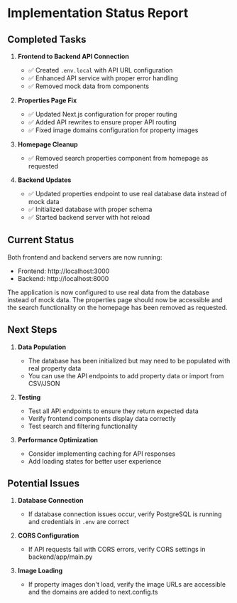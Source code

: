 # Implementation Status Report

## Completed Tasks

1. **Frontend to Backend API Connection**
   - ✅ Created `.env.local` with API URL configuration
   - ✅ Enhanced API service with proper error handling
   - ✅ Removed mock data from components

2. **Properties Page Fix**
   - ✅ Updated Next.js configuration for proper routing
   - ✅ Added API rewrites to ensure proper API routing
   - ✅ Fixed image domains configuration for property images

3. **Homepage Cleanup**
   - ✅ Removed search properties component from homepage as requested

4. **Backend Updates**
   - ✅ Updated properties endpoint to use real database data instead of mock data
   - ✅ Initialized database with proper schema
   - ✅ Started backend server with hot reload

## Current Status

Both frontend and backend servers are now running:
- Frontend: http://localhost:3000
- Backend: http://localhost:8000

The application is now configured to use real data from the database instead of mock data. The properties page should now be accessible and the search functionality on the homepage has been removed as requested.

## Next Steps

1. **Data Population**
   - The database has been initialized but may need to be populated with real property data
   - You can use the API endpoints to add property data or import from CSV/JSON

2. **Testing**
   - Test all API endpoints to ensure they return expected data
   - Verify frontend components display data correctly
   - Test search and filtering functionality

3. **Performance Optimization**
   - Consider implementing caching for API responses
   - Add loading states for better user experience

## Potential Issues

1. **Database Connection**
   - If database connection issues occur, verify PostgreSQL is running and credentials in `.env` are correct

2. **CORS Configuration**
   - If API requests fail with CORS errors, verify CORS settings in backend/app/main.py

3. **Image Loading**
   - If property images don't load, verify the image URLs are accessible and the domains are added to next.config.ts 